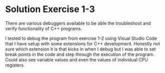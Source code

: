# Solution Exercise 1-3

There are various debuggers available to be able the troubleshoot and verify functionality of C++ programs.

I tested to debug the program from exercise 1-2 using Visual Studio Code that I have setup with some extensions for C++ development. Honestly not sure which extension it is that kicks in when I debug but I was able to set break points in the code and step through the execution of the program. Could also see variable values and even the values of individual CPU registers.
